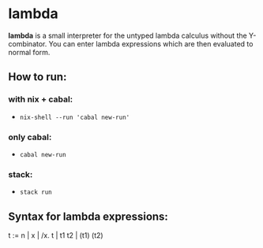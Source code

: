 # lambda

**lambda** is a small interpreter for the untyped lambda calculus without the Y-combinator.
You can enter lambda expressions which are then evaluated to normal form.

## How to run:

### with nix + cabal:
* `nix-shell --run 'cabal new-run'`

### only cabal:
* `cabal new-run`

### stack:
* `stack run`

## Syntax for lambda expressions:

t := n | x | /x. t | t1 t2 | (t1) (t2)
